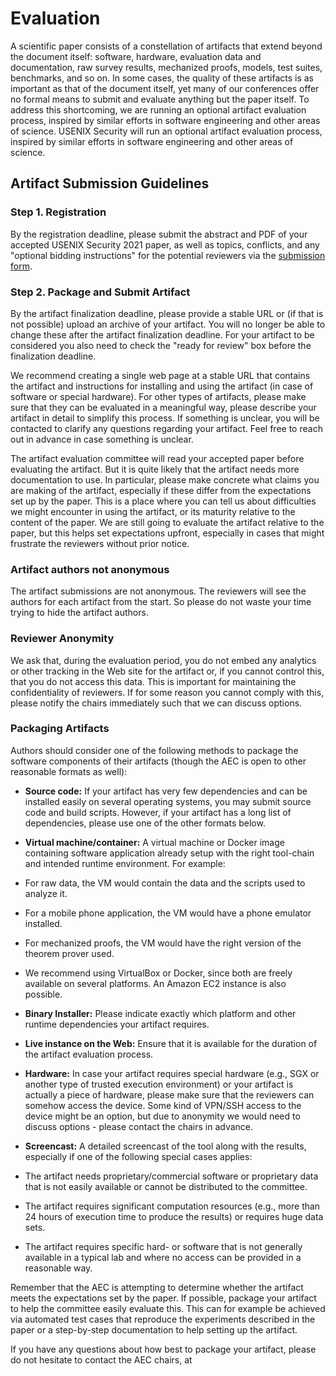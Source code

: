 # Evaluation

A scientific paper consists of a constellation of artifacts that extend beyond the document itself: software, hardware, evaluation data and documentation, raw survey results, mechanized proofs, models, test suites, benchmarks, and so on. In some cases, the quality of these artifacts is as important as that of the document itself, yet many of our conferences offer no formal means to submit and evaluate anything but the paper itself. To address this shortcoming, we are running an optional artifact evaluation process, inspired by similar efforts in software engineering and other areas of science. USENIX Security will run an optional artifact evaluation process, inspired by similar efforts in software engineering and other areas of science.

## Artifact Submission Guidelines

### **Step 1. Registration**

By the registration deadline, please submit the abstract and PDF of your accepted USENIX Security 2021 paper, as well as topics, conflicts, and any "optional bidding instructions" for the potential reviewers via the [submission form](https://sec21winterae.usenix.hotcrp.com/).

### **Step 2. Package and Submit Artifact**

By the artifact finalization deadline, please provide a stable URL or (if that is not possible) upload an archive of your artifact. You will no longer be able to change these after the artifact finalization deadline. For your artifact to be considered you also need to check the "ready for review" box before the finalization deadline.

We recommend creating a single web page at a stable URL that contains the artifact and instructions for installing and using the artifact (in case of software or special hardware). For other types of artifacts, please make sure that they can be evaluated in a meaningful way, please describe your artifact in detail to simplify this process. If something is unclear, you will be contacted to clarify any questions regarding your artifact. Feel free to reach out in advance in case something is unclear.

The artifact evaluation committee will read your accepted paper before evaluating the artifact. But it is quite likely that the artifact needs more documentation to use. In particular, please make concrete what claims you are making of the artifact, especially if these differ from the expectations set up by the paper. This is a place where you can tell us about difficulties we might encounter in using the artifact, or its maturity relative to the content of the paper. We are still going to evaluate the artifact relative to the paper, but this helps set expectations upfront, especially in cases that might frustrate the reviewers without prior notice.

### Artifact authors not anonymous

The artifact submissions are not anonymous. The reviewers will see the authors for each artifact from the start. So please do not waste your time trying to hide the artifact authors.

### Reviewer Anonymity

We ask that, during the evaluation period, you do not embed any analytics or other tracking in the Web site for the artifact or, if you cannot control this, that you do not access this data. This is important for maintaining the confidentiality of reviewers. If for some reason you cannot comply with this, please notify the chairs immediately such that we can discuss options.

### Packaging Artifacts

Authors should consider one of the following methods to package the software components of their artifacts (though the AEC is open to other reasonable formats as well):

-   **Source code:** If your artifact has very few dependencies and can be installed easily on several operating systems, you may submit source code and build scripts. However, if your artifact has a long list of dependencies, please use one of the other formats below.
-   **Virtual machine/container:** A virtual machine or Docker image containing software application already setup with the right tool-chain and intended runtime environment. For example:

-   For raw data, the VM would contain the data and the scripts used to analyze it.
-   For a mobile phone application, the VM would have a phone emulator installed.
-   For mechanized proofs, the VM would have the right version of the theorem prover used.

-   We recommend using VirtualBox or Docker, since both are freely available on several platforms. An Amazon EC2 instance is also possible.
-   **Binary Installer:** Please indicate exactly which platform and other runtime dependencies your artifact requires.
-   **Live instance on the Web:** Ensure that it is available for the duration of the artifact evaluation process.
-   **Hardware:** In case your artifact requires special hardware (e.g., SGX or another type of trusted execution environment) or your artifact is actually a piece of hardware, please make sure that the reviewers can somehow access the device. Some kind of VPN/SSH access to the device might be an option, but due to anonymity we would need to discuss options - please contact the chairs in advance.
-   **Screencast:** A detailed screencast of the tool along with the results, especially if one of the following special cases applies:

-   The artifact needs proprietary/commercial software or proprietary data that is not easily available or cannot be distributed to the committee.
-   The artifact requires significant computation resources (e.g., more than 24 hours of execution time to produce the results) or requires huge data sets.
-   The artifact requires specific hard- or software that is not generally available in a typical lab and where no access can be provided in a reasonable way.

Remember that the AEC is attempting to determine whether the artifact meets the expectations set by the paper. If possible, package your artifact to help the committee easily evaluate this. This can for example be achieved via automated test cases that reproduce the experiments described in the paper or a step-by-step documentation to help setting up the artifact.

If you have any questions about how best to package your artifact, please do not hesitate to contact the AEC chairs, at
